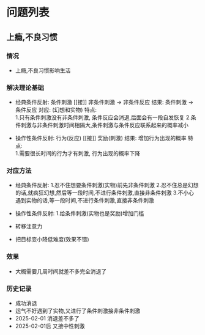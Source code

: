 # 问题列表

## 上瘾,不良习惯
### 情况
- 上瘾,不良习惯影响生活

### 解决理论基础
- 经典条件反射: 条件刺激 \[[接]\] 非条件刺激 -> 非条件反应
  结果:         条件刺激 -> 条件反应
  对应:         (幻想和实物)
  特点:         
                1.只有条件刺激没有非条件刺激, 条件反应会消退,后面会有一段自发恢复
                2.条件刺激与非条件刺激时间相隔大,条件刺激与条件反应联系起来的概率减小

- 操作性条件反射: 行为(反应) \[[接]\] 奖励(刺激)
  结果:           增加行为出现的概率
  特点:           
                  1.需要很长时间的行为才有刺激, 行为出现的概率下降
### 对应方法
- 经典条件反射: 
                1.忍不住想要条件刺激(实物)前先非条件刺激
                2.忍不住总是幻想的话,就疯狂幻想,然后等一段时间,不进行条件刺激,直接非条件刺激
                3.不小心遇到实物的话,等一段时间,不进行条件刺激,直接非条件刺激

- 操作性条件反射: 
                1.给条件刺激(实物也是奖励)增加门槛

- 转移注意力

- 把目标变小降低难度(效果不错)

### 效果
- 大概需要几周时间就差不多完全消退了

### 历史记录
- 成功消退
- 运气不好遇到了实物,又进行了条件刺激接非条件刺激
- 2025-02-01 消退差不多了
- 2025-02-01后 又接中性刺激



